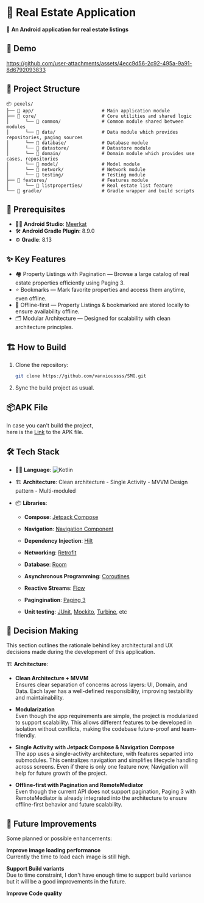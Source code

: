 🏡 Real Estate Application
=============

🎯 **An Android application for real estate listings**

🎥 Demo
--------------------
https://github.com/user-attachments/assets/4ecc9d56-2c92-495a-9a91-8d6792093833

📁 Project Structure
--------------------

```
📦 pexels/
├── 📂 app/                         # Main application module
├── 📂 core/                        # Core utilities and shared logic
│      └── 📂 common/               # Common module shared between modules
│      └── 📂 data/                 # Data module which provides repositories, paging sources
│      └── 📂 database/             # Database module
│      └── 📂 datastore/            # Datastore module    
│      └── 📂 domain/               # Domain module which provides use cases, repositories
│      └── 📂 model/                # Model module
│      └── 📂 network/              # Network module
│      └── 📂 testing/              # Testing module
├── 📂 features/                    # Features module
│      └── 📂 listproperties/       # Real estate list feature
└── 📂 gradle/                      # Gradle wrapper and build scripts

```

🔧 Prerequisites
--------------

- 🧑‍💻 **Android Studio**: [Meerkat](https://developer.android.com/studio)
- 🛠️ **Android Gradle Plugin**: 8.9.0
- ⚙️ **Gradle**: 8.13

✨ Key Features
--------------

- 🏘️ Property Listings with Pagination — Browse a large catalog of real estate properties efficiently using Paging 3.
- ⭐ Bookmarks — Mark favorite properties and access them anytime, even offline.
- 📶 Offline-first — Property Listings & bookmarked are stored locally to ensure availability offline.
- 🗂️ Modular Architecture — Designed for scalability with clean architecture principles.

🏗️ How to Build
--------------

1. Clone the repository:
   ```bash
   git clone https://github.com/vanxioussss/SMG.git
   ```

2. Sync the build project as usual.

📦APK File
--------------

In case you can't build the project, \
here is the [Link](https://drive.google.com/drive/folders/1Aef3Jh4wvbM1zvUpDmRSg0SkLymbKJL2?usp=sharing) to the APK file.

🛠️ Tech Stack
--------------

- 🧑‍💻 **Language**: ![Kotlin](https://img.shields.io/badge/Kotlin-2.1.20-blue?logo=kotlin&logoColor=white)

- 🏗️ **Architecture**: Clean architecture - Single Activity - MVVM Design pattern - Multi-moduled

- 📦 **Libraries**:
    - **Compose**: [Jetpack Compose](https://developer.android.com/compose)

    - **Navigation**: [Navigation Component](https://developer.android.com/guide/navigation)

    - **Dependency Injection**: [Hilt](https://dagger.dev/hilt/)

    - **Networking**: [Retrofit](https://square.github.io/retrofit/)

    - **Database**: [Room](https://developer.android.com/jetpack/androidx/releases/room)

    - **Asynchronous Programming**: [Coroutines](https://kotlinlang.org/docs/coroutines-overview.html)

    - **Reactive Streams**: [Flow](https://kotlinlang.org/docs/flow.html)

    - **Pagingination**: [Paging 3](https://developer.android.com/topic/libraries/architecture/paging/v3-overview)

    - **Unit testing**: [JUnit](https://junit.org/junit4/), [Mockito](https://site.mockito.org/), [Turbine](https://code.cash.app/flow-testing-with-turbine),
      etc

🧠 Decision Making
-------------
This section outlines the rationale behind key architectural and UX decisions made during the
development of this application.

🏗️ **Architecture**:

 - **Clean Architecture + MVVM** \
  Ensures clear separation of concerns across layers: UI, Domain, and Data. Each layer has a
  well-defined responsibility, improving testability and maintainability.

 - **Modularization** \
  Even though the app requirements are simple, the project is modularized to support scalability.
  This allows different features to be developed in isolation without conflicts, making the codebase
  future-proof and team-friendly.

 - **Single Activity with Jetpack Compose & Navigation Compose** \
  The app uses a single-activity architecture, with features separted into submodules. This
  centralizes navigation and simplifies lifecycle handling across screens.
  Even if there is only one feature now, Navigation will help for future growth of the project.

 - **Offline-first with Pagination and RemoteMediator** \
   Even though the current API does not support pagination, Paging 3 with RemoteMediator is
   already integrated into the architecture to ensure offline-first behavior and future scalability.

🚀 Future Improvements
---------------
Some planned or possible enhancements:

**Improve image loading performance** \
Currently the time to load each image is still high.

**Support Build variants** \
Due to time constraint, I don't have enough time to support build variance but it will be a good
improvements in the future.

**Improve Code quality**
